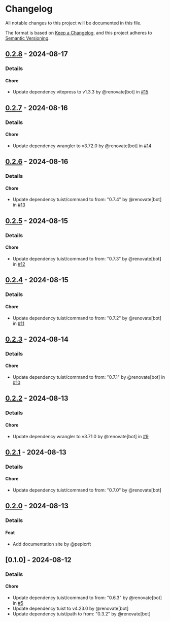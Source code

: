 # Changelog

All notable changes to this project will be documented in this file.

The format is based on [Keep a Changelog](https://keepachangelog.com/en/1.0.0/),
and this project adheres to [Semantic Versioning](https://semver.org/spec/v2.0.0.html).

## [0.2.8] - 2024-08-17
### Details
#### Chore
- Update dependency vitepress to v1.3.3 by @renovate[bot] in [#15](https://github.com/tuist/AppleBundleSizeAnalyzer/pull/15)

## [0.2.7] - 2024-08-16
### Details
#### Chore
- Update dependency wrangler to v3.72.0 by @renovate[bot] in [#14](https://github.com/tuist/AppleBundleSizeAnalyzer/pull/14)

## [0.2.6] - 2024-08-16
### Details
#### Chore
- Update dependency tuist/command to from: "0.7.4" by @renovate[bot] in [#13](https://github.com/tuist/AppleBundleSizeAnalyzer/pull/13)

## [0.2.5] - 2024-08-15
### Details
#### Chore
- Update dependency tuist/command to from: "0.7.3" by @renovate[bot] in [#12](https://github.com/tuist/AppleBundleSizeAnalyzer/pull/12)

## [0.2.4] - 2024-08-15
### Details
#### Chore
- Update dependency tuist/command to from: "0.7.2" by @renovate[bot] in [#11](https://github.com/tuist/AppleBundleSizeAnalyzer/pull/11)

## [0.2.3] - 2024-08-14
### Details
#### Chore
- Update dependency tuist/command to from: "0.7.1" by @renovate[bot] in [#10](https://github.com/tuist/AppleBundleSizeAnalyzer/pull/10)

## [0.2.2] - 2024-08-13
### Details
#### Chore
- Update dependency wrangler to v3.71.0 by @renovate[bot] in [#9](https://github.com/tuist/AppleBundleSizeAnalyzer/pull/9)

## [0.2.1] - 2024-08-13
### Details
#### Chore
- Update dependency tuist/command to from: "0.7.0" by @renovate[bot]

## [0.2.0] - 2024-08-13
### Details
#### Feat
- Add documentation site by @pepicrft

## [0.1.0] - 2024-08-12
### Details
#### Chore
- Update dependency tuist/command to from: "0.6.3" by @renovate[bot] in [#5](https://github.com/tuist/AppleBundleSizeAnalyzer/pull/5)
- Update dependency tuist to v4.23.0 by @renovate[bot]
- Update dependency tuist/path to from: "0.3.2" by @renovate[bot]

[0.2.8]: https://github.com/tuist/AppleBundleSizeAnalyzer/compare/0.2.7..0.2.8
[0.2.7]: https://github.com/tuist/AppleBundleSizeAnalyzer/compare/0.2.6..0.2.7
[0.2.6]: https://github.com/tuist/AppleBundleSizeAnalyzer/compare/0.2.5..0.2.6
[0.2.5]: https://github.com/tuist/AppleBundleSizeAnalyzer/compare/0.2.4..0.2.5
[0.2.4]: https://github.com/tuist/AppleBundleSizeAnalyzer/compare/0.2.3..0.2.4
[0.2.3]: https://github.com/tuist/AppleBundleSizeAnalyzer/compare/0.2.2..0.2.3
[0.2.2]: https://github.com/tuist/AppleBundleSizeAnalyzer/compare/0.2.1..0.2.2
[0.2.1]: https://github.com/tuist/AppleBundleSizeAnalyzer/compare/0.2.0..0.2.1
[0.2.0]: https://github.com/tuist/AppleBundleSizeAnalyzer/compare/0.1.0..0.2.0

<!-- generated by git-cliff -->
